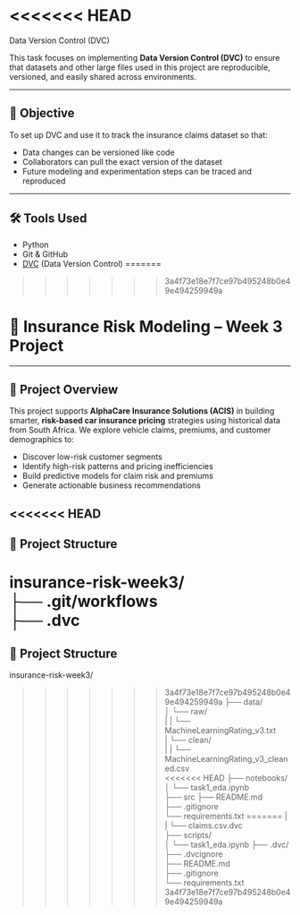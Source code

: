 <<<<<<< HEAD
=======
Data Version Control (DVC)

This task focuses on implementing **Data Version Control (DVC)** to ensure that datasets and other large files used in this project are reproducible, versioned, and easily shared across environments.

---

## 🎯 Objective

To set up DVC and use it to track the insurance claims dataset so that:
- Data changes can be versioned like code
- Collaborators can pull the exact version of the dataset
- Future modeling and experimentation steps can be traced and reproduced

---

## 🛠 Tools Used

- Python
- Git & GitHub
- [DVC](https://dvc.org/) (Data Version Control)
=======
>>>>>>> 3a4f73e18e7f7ce97b495248b0e49e494259949a
# 🚗 Insurance Risk Modeling – Week 3 Project  
---

## 🧭 Project Overview

This project supports **AlphaCare Insurance Solutions (ACIS)** in building smarter, **risk-based car insurance pricing** strategies using historical data from South Africa. We explore vehicle claims, premiums, and customer demographics to:
- Discover low-risk customer segments
- Identify high-risk patterns and pricing inefficiencies
- Build predictive models for claim risk and premiums
- Generate actionable business recommendations

<<<<<<< HEAD
---

## 📁 Project Structure
insurance-risk-week3/  
├── .git/workflows  
├── .dvc
=======


## 📁 Project Structure
insurance-risk-week3/  
>>>>>>> 3a4f73e18e7f7ce97b495248b0e49e494259949a
├── data/  
│   └── raw/  
|   |   └── MachineLearningRating_v3.txt  
|   └── clean/  
|   |   └── MachineLearningRating_v3_cleaned.csv    
<<<<<<< HEAD
├── notebooks/  
│   └── task1_eda.ipynb  
├── src
├── README.md  
├── .gitignore  
└── requirements.txt
=======
|   |   └── claims.csv.dvc   
├── scripts/  
│   └── task1_eda.ipynb 
├── .dvc/  
├── .dvcignore   
├── README.md  
├── .gitignore  
└── requirements.txt
>>>>>>> 3a4f73e18e7f7ce97b495248b0e49e494259949a
